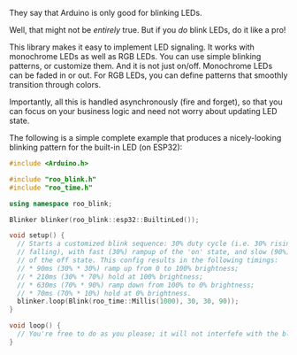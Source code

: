 They say that Arduino is only good for blinking LEDs.

Well, that might not be _entirely_ true. But if you _do_ blink LEDs, do it like a pro!

This library makes it easy to implement LED signaling. It works with monochrome LEDs as well as RGB LEDs. You can use simple blinking patterns, or customize them. And it is not just on/off. Monochrome LEDs can be faded in or out. For RGB LEDs, you can define patterns that smoothly transition through colors.

Importantly, all this is handled asynchronously (fire and forget), so that you can focus on your business logic and need not worry about updating LED state.

The following is a simple complete example that produces a nicely-looking blinking pattern for the built-in LED (on ESP32):

```cpp
#include <Arduino.h>

#include "roo_blink.h"
#include "roo_time.h"

using namespace roo_blink;

Blinker blinker(roo_blink::esp32::BuiltinLed());

void setup() {
  // Starts a customized blink sequence: 30% duty cycle (i.e. 30% rising, 30%
  // falling), with fast (30%) rampup of the 'on' state, and slow (90%) rampdown
  // of the off state. This config results in the following timings:
  // * 90ms (30% * 30%) ramp up from 0 to 100% brightness;
  // * 210ms (30% * 70%) hold at 100% brightness;
  // * 630ms (70% * 90%) ramp down from 100% to 0% brightness;
  // * 70ms (70% * 10%) hold at 0% brightness.
  blinker.loop(Blink(roo_time::Millis(1000), 30, 30, 90));
}

void loop() {
  // You're free to do as you please; it will not interfefe with the blinker.
}
```
